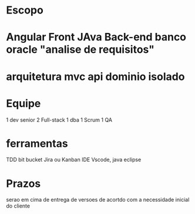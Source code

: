 

Escopo 
============
Angular Front 
JAva Back-end
banco oracle "analise de requisitos"
==============
arquitetura mvc
api 
dominio isolado
===============

Equipe
===========
1 dev senior
2 Full-stack
1 dba
1 Scrum
1 QA


ferramentas
=============
TDD 
bit bucket
Jira ou Kanban
IDE Vscode, java eclipse


Prazos
========
serao em cima de entrega de versoes de acortdo com a necessidade inicial do cliente






